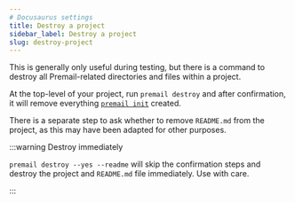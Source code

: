 ```yaml
---
# Docusaurus settings
title: Destroy a project
sidebar_label: Destroy a project
slug: destroy-project
---
```


This is generally only useful during testing, but there is a command to destroy
all Premail-related directories and files within a project.

At the top-level of your project, run `premail destroy` and after confirmation,
it will remove everything
[`premail init`](/docs/overview/usage/create-new-premail-project/) created.

There is a separate step to ask whether to remove `README.md` from the project,
as this may have been adapted for other purposes.

:::warning Destroy immediately

`premail destroy --yes --readme` will skip the confirmation steps and destroy
the project and `README.md` file immediately. Use with care.

:::
